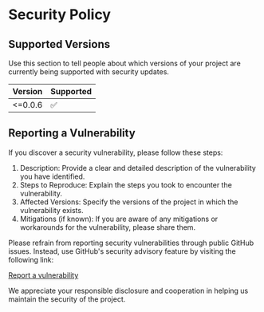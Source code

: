 # Security Policy

## Supported Versions

Use this section to tell people about which versions of your project are currently being supported
with security updates.

| Version | Supported          |
| ------- | ------------------ |
| <=0.0.6 | :white_check_mark: |

## Reporting a Vulnerability

If you discover a security vulnerability, please follow these steps:

1. Description: Provide a clear and detailed description of the vulnerability you have identified.
2. Steps to Reproduce: Explain the steps you took to encounter the vulnerability.
3. Affected Versions: Specify the versions of the project in which the vulnerability exists.
4. Mitigations (if known): If you are aware of any mitigations or workarounds for the vulnerability,
   please share them.

Please refrain from reporting security vulnerabilities through public GitHub issues. Instead, use
GitHub's security advisory feature by visiting the following link:

[Report a vulnerability](https://github.com/falsepopsky/thetvdb/security/advisories/new)

We appreciate your responsible disclosure and cooperation in helping us maintain the security of the
project.
